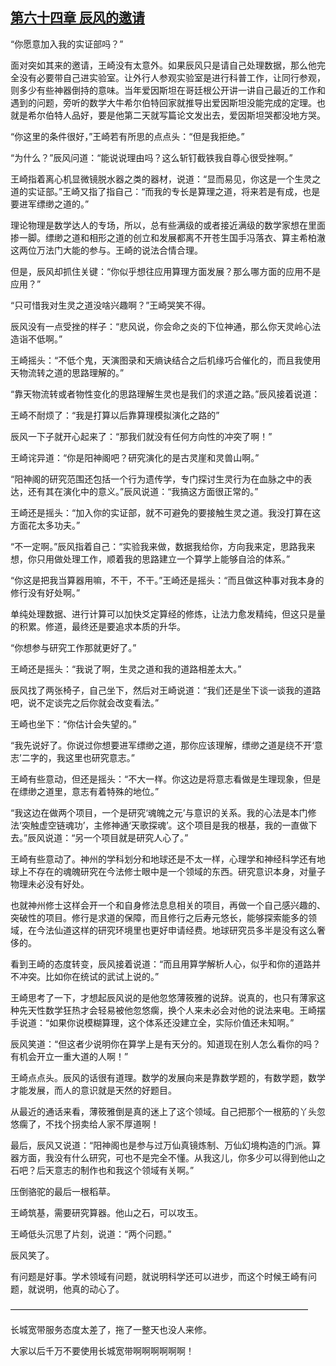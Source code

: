 ## [第六十四章 辰风的邀请](https://www.xxbiquge.com/11_11207/8853919.html)


  “你愿意加入我的实证部吗？”

  面对突如其来的邀请，王崎没有太意外。如果辰风只是请自己处理数据，那么他完全没有必要带自己进实验室。让外行人参观实验室是进行科普工作，让同行参观，则多少有些神器倒持的意味。当年爱因斯坦在哥廷根公开讲一讲自己最近的工作和遇到的问题，旁听的数学大牛希尔伯特回家就推导出爱因斯坦没能完成的定理。也就是希尔伯特人品好，要是他第二天就写篇论文发出去，爱因斯坦哭都没地方哭。

  “你这里的条件很好，”王崎若有所思的点点头：“但是我拒绝。”

  “为什么？”辰风问道：“能说说理由吗？这么斩钉截铁我自尊心很受挫啊。”

  王崎指着离心机显微镜脱水器之类的器材，说道：“显而易见，你这是一个生灵之道的实证部。”王崎又指了指自己：“而我的专长是算理之道，将来若是有成，也是要进军缥缈之道的。”

  理论物理是数学达人的专场，所以，总有些满级的或者接近满级的数学家想在里面掺一脚。缥缈之道和相形之道的创立和发展都离不开苍生国手冯落衣、算主希柏澈这两位万法门大能的参与。王崎的说法合情合理。

  但是，辰风却抓住关键：“你似乎想往应用算理方面发展？那么哪方面的应用不是应用？”

  “只可惜我对生灵之道没啥兴趣啊？”王崎哭笑不得。

  辰风没有一点受挫的样子：“悲风说，你会命之炎的下位神通，那么你天灵岭心法造诣不低啊。”

  王崎摇头：“不低个鬼，天演图录和天熵诀结合之后机缘巧合催化的，而且我使用天物流转之道的思路理解的。”

  “靠天物流转或者物性变化的思路理解生灵也是我们的求道之路。”辰风接着说道：

  王崎不耐烦了：“我是打算以后靠算理模拟演化之路的”

  辰风一下子就开心起来了：“那我们就没有任何方向性的冲突了啊！”

  王崎诧异道：“你是阳神阁吧？研究演化的是古灵崖和灵兽山啊。”

  “阳神阁的研究范围还包括一个行为遗传学，专门探讨生灵行为在血脉之中的表达，还有其在演化中的意义。”辰风说道：“我搞这方面很正常的。”

  王崎还是摇头：“加入你的实证部，就不可避免的要接触生灵之道。我没打算在这方面花太多功夫。”

  “不一定啊。”辰风指着自己：“实验我来做，数据我给你，方向我来定，思路我来想，你只用做处理工作，顺着我的思路建立一个算学上能够自洽的体系。”

  “你这是把我当算器用嘛，不干，不干。”王崎还是摇头：“而且做这种事对我本身的修行没有好处啊。”

  单纯处理数据、进行计算可以加快爻定算经的修炼，让法力愈发精纯，但这只是量的积累。修道，最终还是要追求本质的升华。

  “你想参与研究工作那就更好了。”

  王崎还是摇头：“我说了啊，生灵之道和我的道路相差太大。”

  辰风找了两张椅子，自己坐下，然后对王崎说道：“我们还是坐下谈一谈我的道路吧，说不定谈完之后你就会改变看法。”

  王崎也坐下：“你估计会失望的。”

  “我先说好了。你说过你想要进军缥缈之道，那你应该理解，缥缈之道是绕不开‘意志’二字的，我这里也研究意志。”

  王崎有些意动，但还是摇头：“不大一样。你这边是将意志看做是生理现象，但是在缥缈之道里，意志有着特殊的地位。”

  “我这边在做两个项目，一个是研究‘魂魄之元’与意识的关系。我的心法是本门修法‘突触虚空链魂功’，主修神通‘天歌探魂’。这个项目是我的根基，我的一直做下去。”辰风说道：“另一个项目就是研究人心了。”

  王崎有些意动了。神州的学科划分和地球还是不太一样，心理学和神经科学还有地球上不存在的魂魄研究在今法修士眼中是一个领域的东西。研究意识本身，对量子物理未必没有好处。

  也就神州修士这样会开一个和自身修法息息相关的项目，再做一个自己感兴趣的、突破性的项目。修行是求道的保障，而且修行之后寿元悠长，能够探索能多的领域，在今法仙道这样的研究环境里也更好申请经费。地球研究员多半是没有这么奢侈的。

  看到王崎的态度转变，辰风接着说道：“而且用算学解析人心，似乎和你的道路并不冲突。比如你在统试的武试上说的。”

  王崎思考了一下，才想起辰风说的是他忽悠薄筱雅的说辞。说真的，也只有薄家这种先天性数学狂热才会轻易被他忽悠瘸，换个人来未必会对他的说法来电。王崎摆手说道：“如果你说模糊算理，这个体系还没建立全，实际价值还未知啊。”

  辰风笑道：“但这者少说明你在算学上是有天分的。知道现在别人怎么看你的吗？有机会开立一重大道的人啊！”

  王崎点点头。辰风的话很有道理。数学的发展向来是靠数学题的，有数学题，数学才能发展，而人的意识就是天然的好题目。

  从最近的通话来看，薄筱雅倒是真的迷上了这个领域。自己把那个一根筋的丫头忽悠瘸了，不找个拐卖给人家不厚道啊！

  最后，辰风又说道：“阳神阁也是参与过万仙真镜炼制、万仙幻境构造的门派。算器方面，我没有什么研究，可也不是完全不懂。从我这儿，你多少可以得到他山之石吧？后天意志的制作也和我这个领域有关啊。”

  压倒骆驼的最后一根稻草。

  王崎筑基，需要研究算器。他山之石，可以攻玉。

  王崎低头沉思了片刻，说道：“两个问题。”

  辰风笑了。

  有问题是好事。学术领域有问题，就说明科学还可以进步，而这个时候王崎有问题，就说明，他真的动心了。

  ——————————————————————————————————

  长城宽带服务态度太差了，拖了一整天也没人来修。

  大家以后千万不要使用长城宽带啊啊啊啊啊啊！
